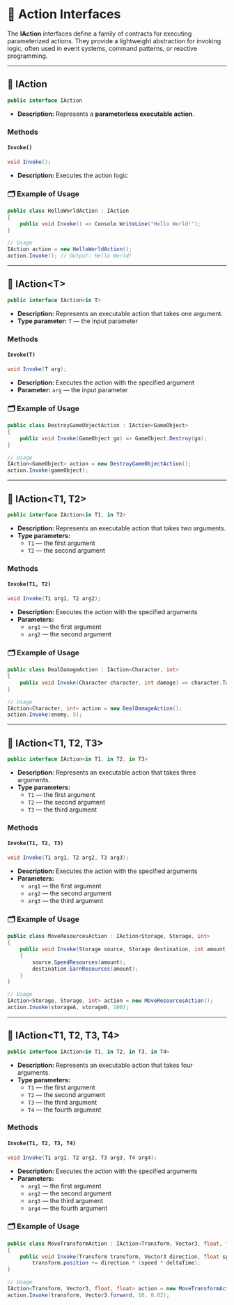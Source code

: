 # 🧩 Action Interfaces

The **IAction** interfaces define a family of contracts for executing parameterized actions. They provide a lightweight
abstraction for invoking logic, often used in event systems, command patterns, or reactive programming.

---

## 🧩 IAction

```csharp
public interface IAction
```

- **Description:** Represents a **parameterless executable action**.

### Methods

#### `Invoke()`

```csharp
void Invoke();
```
- **Description:** Executes the action logic

### 🗂 Example of Usage

```csharp
public class HelloWorldAction : IAction
{
    public void Invoke() => Console.WriteLine("Hello World!");
}

// Usage
IAction action = new HelloWorldAction();
action.Invoke(); // Output: Hello World!

```

---

## 🧩 IAction&lt;T&gt;

```csharp
public interface IAction<in T>
```

- **Description:** Represents an executable action that takes one argument.
- **Type parameter:** `T` — the input parameter

### Methods

#### `Invoke(T)`

```csharp
void Invoke(T arg);
```
- **Description:** Executes the action with the specified argument
- **Parameter:** `arg` — the input parameter

### 🗂 Example of Usage

```csharp
public class DestroyGameObjectAction : IAction<GameObject>
{
    public void Invoke(GameObject go) => GameObject.Destroy(go);
}

// Usage
IAction<GameObject> action = new DestroyGameObjectAction();
action.Invoke(gameObject);
```

---

## 🧩 IAction<T1, T2>

```csharp
public interface IAction<in T1, in T2>
```

- **Description:** Represents an executable action that takes two arguments.
- **Type parameters:**
    - `T1` — the first argument
    - `T2` — the second argument

### Methods

#### `Invoke(T1, T2)`

```csharp
void Invoke(T1 arg1, T2 arg2);
```

- **Description:** Executes the action with the specified arguments
- **Parameters:**
    - `arg1` — the first argument
    - `arg2` — the second argument

### 🗂 Example of Usage
```csharp
public class DealDamageAction : IAction<Character, int>
{
    public void Invoke(Character character, int damage) => character.TakeDamage(damage);
}

// Usage
IAction<Character, int> action = new DealDamageAction();
action.Invoke(enemy, 5);
```

---

## 🧩 IAction<T1, T2, T3>

```csharp
public interface IAction<in T1, in T2, in T3>
```

- **Description:** Represents an executable action that takes three arguments.
- **Type parameters:**
    - `T1` — the first argument
    - `T2` — the second argument
    - `T3` — the third argument

### Methods

#### `Invoke(T1, T2, T3)`

```csharp
void Invoke(T1 arg1, T2 arg2, T3 arg3);
```

- **Description:** Executes the action with the specified arguments
- **Parameters:**
    - `arg1` — the first argument
    - `arg2` — the second argument
    - `arg3` — the third argument

### 🗂 Example of Usage

```csharp
public class MoveResourcesAction : IAction<Storage, Storage, int>
{
    public void Invoke(Storage source, Storage destination, int amount)
    {
        source.SpendResources(amount);
        destination.EarnResources(amount);
    }
}

// Usage
IAction<Storage, Storage, int> action = new MoveResourcesAction();
action.Invoke(storageA, storageB, 100);
```

---

## 🧩 IAction<T1, T2, T3, T4>

```csharp
public interface IAction<in T1, in T2, in T3, in T4>
```

- **Description:** Represents an executable action that takes four arguments.
- **Type parameters:**
    - `T1` — the first argument
    - `T2` — the second argument
    - `T3` — the third argument
    - `T4` — the fourth argument

### Methods

#### `Invoke(T1, T2, T3, T4)`

```csharp
void Invoke(T1 arg1, T2 arg2, T3 arg3, T4 arg4);
```
- **Description:** Executes the action with the specified arguments
- **Parameters:**
    - `arg1` — the first argument
    - `arg2` — the second argument
    - `arg3` — the third argument
    - `arg4` — the fourth argument

### 🗂 Example of Usage

```csharp
public class MoveTransformAction : IAction<Transform, Vector3, float, float>
{
    public void Invoke(Transform transform, Vector3 direction, float speed, float deltaTime) => 
        transform.position += direction * (speed * deltaTime);
}

// Usage
IAction<Transform, Vector3, float, float> action = new MoveTransformAction();
action.Invoke(transform, Vector3.forward, 10, 0.02);
```